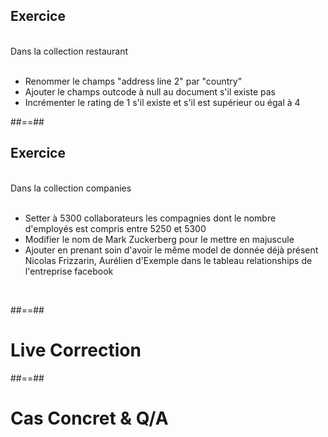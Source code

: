 <!-- .slide: class="sfeir-bg-pink exercice"-->
## Exercice
<br>
Dans la collection restaurant
<br><br>
<ul>
  <li>Renommer le champs "address line 2" par "country"</li>
  <li>Ajouter le champs outcode à null au document s'il existe pas</li>
  <li>Incrémenter le rating de 1 s'il existe et s'il est supérieur ou égal à 4</li>
</ul>


##==##
## Exercice
<br>
Dans la collection companies
<br><br>
<ul>
  <li>Setter à 5300 collaborateurs les compagnies dont le nombre d'employés est compris entre 5250 et 5300</li>
  <li>Modifier le nom de Mark Zuckerberg pour le mettre en majuscule</li>
  <li>Ajouter en prenant soin d'avoir le même model de donnée déjà présent Nicolas Frizzarin, Aurélien d'Exemple dans le tableau relationships de l'entreprise facebook</li>
</ul>

<!-- .slide: class="sfeir-bg-pink exercice" -->
<br>

##==##
<!-- .slide: class="transition-white sfeir-bg-blue"-->
# Live Correction

##==##
<!-- .slide: class="transition-white sfeir-bg-blue"-->
# Cas Concret & Q/A
